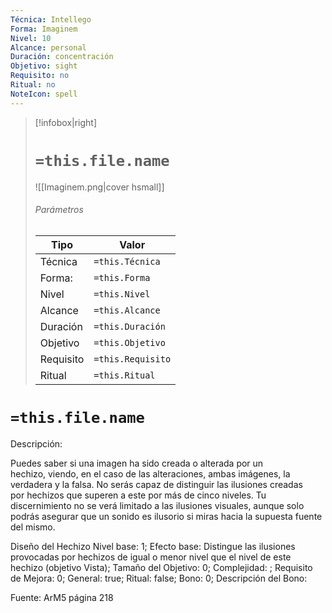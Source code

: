 ```yaml
---
Técnica: Intellego
Forma: Imaginem
Nivel: 10
Alcance: personal 
Duración: concentración  
Objetivo: sight
Requisito: no
Ritual: no
NoteIcon: spell
---
```


> [!infobox|right]
> # `=this.file.name`
> ![[Imaginem.png|cover hsmall]]
> ###### Parámetros
> Tipo |  Valor |
> ---|---|
> Técnica  | `=this.Técnica`  |
> Forma: | `=this.Forma`  |
> Nivel | `=this.Nivel`  |
> Alcance | `=this.Alcance` |
> Duración | `=this.Duración` |
> Objetivo | `=this.Objetivo` |
> Requisito | `=this.Requisito` |
> Ritual | `=this.Ritual` |

# `=this.file.name`
Descripción: <p>Puedes saber si una imagen ha sido creada o alterada por un hechizo, viendo, en el caso de las alteraciones, ambas imágenes, la verdadera y la falsa. No serás capaz de distinguir las ilusiones creadas por hechizos que superen a este por más de cinco niveles. Tu discernimiento no se verá limitado a las ilusiones visuales, aunque solo podrás asegurar que un sonido es ilusorio si miras hacia la supuesta fuente del mismo.</p>

Diseño del Hechizo
Nivel base: 1; Efecto base: Distingue las ilusiones provocadas por hechizos de igual o menor nivel que el nivel de este hechizo (objetivo Vista);  Tamaño del Objetivo: 0; Complejidad: ; Requisito de Mejora: 0; General: true; Ritual: false; Bono: 0; Descripción del Bono: 

Fuente: ArM5 página 218